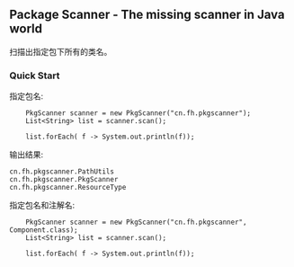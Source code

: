 ## Package Scanner - The missing scanner in Java world
扫描出指定包下所有的类名。

### Quick Start
指定包名:
```
	PkgScanner scanner = new PkgScanner("cn.fh.pkgscanner");
	List<String> list = scanner.scan();

	list.forEach( f -> System.out.println(f));

```
输出结果:
```
cn.fh.pkgscanner.PathUtils
cn.fh.pkgscanner.PkgScanner
cn.fh.pkgscanner.ResourceType
```

指定包名和注解名:
```
	PkgScanner scanner = new PkgScanner("cn.fh.pkgscanner", Component.class);
	List<String> list = scanner.scan();

	list.forEach( f -> System.out.println(f));
```
